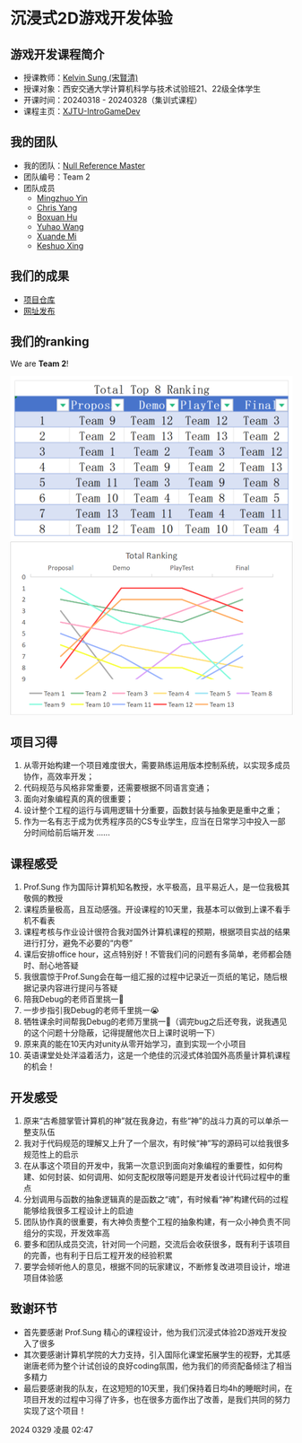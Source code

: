 # 沉浸式2D游戏开发体验
## 游戏开发课程简介
- 授课教师：[Kelvin Sung (宋賢清)](https://faculty.washington.edu/ksung/)
- 授课对象：西安交通大学计算机科学与技术试验班21、22级全体学生
- 开课时间：20240318 - 20240328（集训式课程）
- 课程主页：[XJTU-IntroGameDev](https://myuwbclasses.github.io/XJTU-IntroGameDev/)

## 我的团队
- 我的团队：[Null Reference Master](https://github.com/NullRefMaster)
- 团队编号：Team 2
- 团队成员
    - [Mingzhuo Yin](https://github.com/silver-ymz)
    - [Chris Yang](https://github.com/yy4382)
    - [Boxuan Hu](https://github.com/root-hbx)
    - [Yuhao Wang](https://github.com/wyhlele)
    - [Xuande Mi](https://github.com/orgs/NullRefMaster/people/XuandeMi)
    - [Keshuo Xing](https://github.com/SampleTree123)

## 我们的成果
- [项目仓库](https://github.com/NullRefMaster/Suicide)
- [网址发布](https://nullrefmaster.github.io/Suicide/)

## 我们的ranking
We are __Team 2__!

![ranking](pho/ranking.jpg)
![changing](pho/changing.jpg)

## 项目习得
1. 从零开始构建一个项目难度很大，需要熟练运用版本控制系统，以实现多成员协作，高效率开发；
2. 代码规范与风格非常重要，还需要根据不同语言变通；
3. 面向对象编程真的真的很重要；
3. 设计整个工程的运行与调用逻辑十分重要，函数封装与抽象更是重中之重；
4. 作为一名有志于成为优秀程序员的CS专业学生，应当在日常学习中投入一部分时间给前后端开发
......

## 课程感受
1. Prof.Sung 作为国际计算机知名教授，水平极高，且平易近人，是一位我极其敬佩的教授
2. 课程质量极高，且互动感强。开设课程的10天里，我基本可以做到上课不看手机不看表
3. 课程考核与作业设计很符合我对国外计算机课程的预期，根据项目实战的结果进行打分，避免不必要的“内卷”
4. 课后安排office hour，这点特别好！不管我们问的问题有多简单，老师都会随时、耐心地答疑
5. 我很震惊于Prof.Sung会在每一组汇报的过程中记录近一页纸的笔记，随后根据记录内容进行提问与答疑
6. 陪我Debug的老师百里挑一🥹
7. 一步步指引我Debug的老师千里挑一😭
8. 牺牲课余时间帮我Debug的老师万里挑一👏（调完bug之后还夸我，说我遇见的这个问题十分隐蔽，记得提醒他次日上课时说明一下）
9. 原来真的能在10天内对unity从零开始学习，直到实现一个小项目
10. 英语课堂处处洋溢着活力，这是一个绝佳的沉浸式体验国外高质量计算机课程的机会！

## 开发感受
1. 原来“古希腊掌管计算机的神”就在我身边，有些“神”的战斗力真的可以单杀一整支队伍
2. 我对于代码规范的理解又上升了一个层次，有时候“神”写的源码可以给我很多规范性上的启示
3. 在从事这个项目的开发中，我第一次意识到面向对象编程的重要性，如何构建、如何封装、如何调用、如何支配权限等问题是开发者设计代码过程中的重点
4. 分划调用与函数的抽象逻辑真的是函数之“魂”，有时候看“神”构建代码的过程能够给我很多工程设计上的启迪
5. 团队协作真的很重要，有大神负责整个工程的抽象构建，有一众小神负责不同组分的实现，开发效率高
6. 要多和团队成员交流，针对同一个问题，交流后会收获很多，既有利于该项目的完善，也有利于日后工程开发的经验积累
7. 要学会倾听他人的意见，根据不同的玩家建议，不断修复改进项目设计，增进项目体验感

## 致谢环节
- 首先要感谢 Prof.Sung 精心的课程设计，他为我们沉浸式体验2D游戏开发投入了很多
- 其次要感谢计算机学院的大力支持，引入国际化课堂拓展学生的视野，尤其感谢唐老师为整个计试创设的良好coding氛围，他为我们的师资配备倾注了相当多精力
- 最后要感谢我的队友，在这短短的10天里，我们保持着日均4h的睡眠时间，在项目开发的过程中习得了许多，也在很多方面作出了改善，是我们共同的努力实现了这个项目！


2024 0329 凌晨 02:47